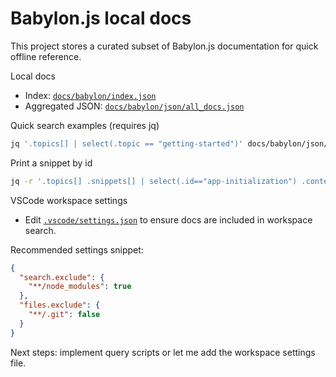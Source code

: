 # Babylon.js local docs

This project stores a curated subset of Babylon.js documentation for quick offline reference.

Local docs
- Index: [`docs/babylon/index.json`](docs/babylon/index.json:1)
- Aggregated JSON: [`docs/babylon/json/all_docs.json`](docs/babylon/json/all_docs.json:1)

Quick search examples (requires jq)
```bash
jq '.topics[] | select(.topic == "getting-started")' docs/babylon/json/all_docs.json
```

Print a snippet by id
```bash
jq -r '.topics[] .snippets[] | select(.id=="app-initialization") .content' docs/babylon/json/all_docs.json
```

VSCode workspace settings
- Edit [`.vscode/settings.json`](.vscode/settings.json:1) to ensure docs are included in workspace search.

Recommended settings snippet:
```json
{
  "search.exclude": {
    "**/node_modules": true
  },
  "files.exclude": {
    "**/.git": false
  }
}
```

Next steps: implement query scripts or let me add the workspace settings file.